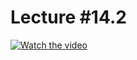 # Lecture #14.2

[![Watch the video](https://img.youtube.com/vi/oSPvIhkAm1o/0.jpg)](https://www.youtube.com/watch?v=oSPvIhkAm1o&list=PLoROMvodv4rPzLcXBhbCFt8ahPrQGFSmN&index=43)
